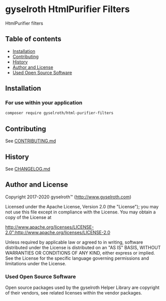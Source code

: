gyselroth HtmlPurifier Filters
==============================

HtmlPurifier filters


## Table of contents

* [Installation](#installation)
* [Contributing](#contributing)
* [History](#history)
* [Author and License](#author-and-license)
* [Used Open Source Software](#used-open-source-software)


Installation
------------

### For use within your application

```sh
composer require gyselroth/html-purifier-filters
```


Contributing
------------

See [CONTRIBUTING.md](https://github.com/gyselroth/html-purifier-filters/blob/master/CONTRIBUTING.md)


History
-------

See [CHANGELOG.md](https://github.com/gyselroth/html-purifier-filters/blob/master/CHANGELOG.md)


Author and License
------------------

Copyright 2017-2020 gyselroth™ (http://www.gyselroth.com)

Licensed under the Apache License, Version 2.0 (the "License");
you may not use this file except in compliance with the License.
You may obtain a copy of the License at

http://www.apache.org/licenses/LICENSE-2.0":http://www.apache.org/licenses/LICENSE-2.0

Unless required by applicable law or agreed to in writing, software
distributed under the License is distributed on an "AS IS" BASIS,
WITHOUT WARRANTIES OR CONDITIONS OF ANY KIND, either express or implied.
See the License for the specific language governing permissions and
limitations under the License. 


### Used Open Source Software

Open source packages used by the gyselroth Helper Library are copyright of their vendors, see related licenses within
the vendor packages.
